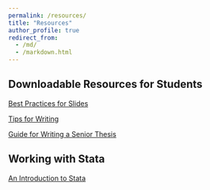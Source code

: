 ```yaml
---
permalink: /resources/
title: "Resources"
author_profile: true
redirect_from: 
  - /md/
  - /markdown.html
---
```

## Downloadable Resources for Students

[Best Practices for Slides](../files/best_practices_slides.pdf)

[Tips for Writing](../files/best_practices_for_writing_in_an_mpa_program.pdf)

[Guide for Writing a Senior Thesis](../files/teele_senior_thesis.pdf)


## Working with Stata
[An Introduction to Stata](../files/the_stata_bible_2.pdf)

